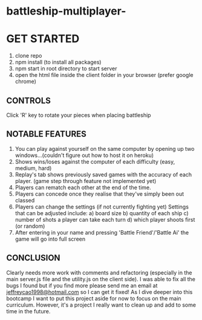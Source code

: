 # battleship-multiplayer-

# GET STARTED

1. clone repo
2. npm install (to install all packages)
3. npm start in root directory to start server
4. open the html file inside the client folder in your browser (prefer google chrome)

## CONTROLS

Click 'R' key to rotate your pieces when placing battleship

## NOTABLE FEATURES

1. You can play against yourself on the same computer by opening up two windows...(couldn't figure out how to host it on heroku)
2. Shows wins/loses against the computer of each difficulty (easy, medium, hard)
3. Replay's tab shows previously saved games with the accuracy of each player. (game step through feature not implemented yet)
4. Players can rematch each other at the end of the time.
5. Players can concede once they realise that they've simply been out classed
6. Players can change the settings (if not currently fighting yet)
  Settings that can be adjusted include:
  a) board size
  b) quantity of each ship
  c) number of shots a player can take each turn
  d) which player shoots first (or random)
7. After entering in your name and pressing 'Battle Friend'/'Battle Ai' the game will go into full screen

## CONCLUSION

Clearly needs more work with comments and refactoring (especially in the main server.js file and the utility.js on the client side). I was able to fix all the bugs I found but if you find more please send me an email at jeffreycao1998@hotmail.com so I can get it fixed!
As I dive deeper into this bootcamp I want to put this project aside for now to focus on the main curriculum. However, it's a project I really want to clean up and add to some time in the future.
